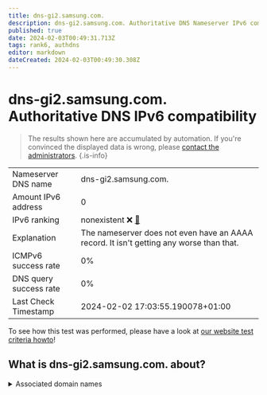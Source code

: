 ```yaml
---
title: dns-gi2.samsung.com.
description: dns-gi2.samsung.com. Authoritative DNS Nameserver IPv6 compatibility
published: true
date: 2024-02-03T00:49:31.713Z
tags: rank6, authdns
editor: markdown
dateCreated: 2024-02-03T00:49:30.308Z
---
```


# dns-gi2.samsung.com. Authoritative DNS IPv6 compatibility

> The results shown here are accumulated by automation. If you're convinced the displayed data is wrong, please [contact the administrators](/howto/chat). 
{.is-info}




|   |   |
| - | - |
| Nameserver DNS name | dns-gi2.samsung.com.
| Amount IPv6 address | 0
| IPv6 ranking | nonexistent :x: [🔗](/howto/ranking) |
| Explanation | The nameserver does not even have an AAAA record. It isn't getting any worse than that. |
| ICMPv6 success rate | 0%|
| DNS query success rate | 0% |
| Last Check Timestamp | 2024-02-02 17:03:55.190078+01:00 |

To see how this test was performed, please have a look at [our website test criteria howto](/howto/testcriteria/authdns)!


## What is dns-gi2.samsung.com. about?






<details>
<summary>Associated domain names</summary>

www.samsung.com

</details>
